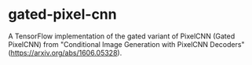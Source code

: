 # gated-pixel-cnn
A TensorFlow implementation of the gated variant of PixelCNN (Gated PixelCNN) from "Conditional Image Generation with PixelCNN Decoders" (https://arxiv.org/abs/1606.05328).
